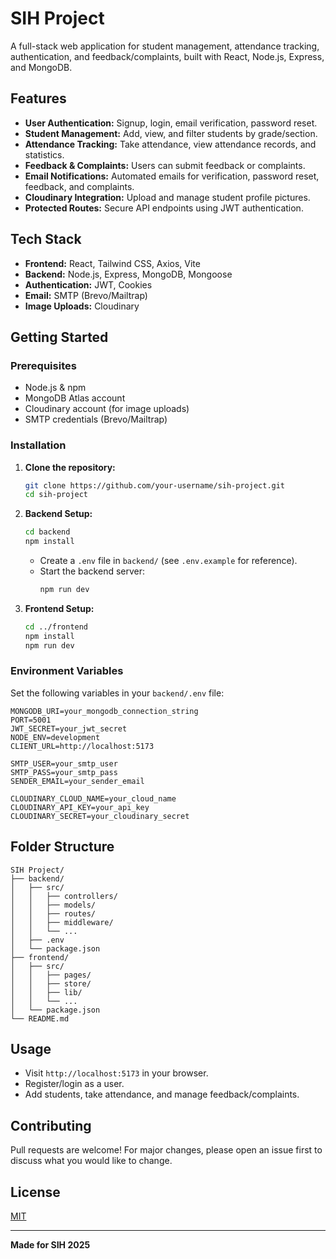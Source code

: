 # SIH Project

A full-stack web application for student management, attendance tracking, authentication, and feedback/complaints, built with React, Node.js, Express, and MongoDB.

## Features

- **User Authentication:** Signup, login, email verification, password reset.
- **Student Management:** Add, view, and filter students by grade/section.
- **Attendance Tracking:** Take attendance, view attendance records, and statistics.
- **Feedback & Complaints:** Users can submit feedback or complaints.
- **Email Notifications:** Automated emails for verification, password reset, feedback, and complaints.
- **Cloudinary Integration:** Upload and manage student profile pictures.
- **Protected Routes:** Secure API endpoints using JWT authentication.

## Tech Stack

- **Frontend:** React, Tailwind CSS, Axios, Vite
- **Backend:** Node.js, Express, MongoDB, Mongoose
- **Authentication:** JWT, Cookies
- **Email:** SMTP (Brevo/Mailtrap)
- **Image Uploads:** Cloudinary

## Getting Started

### Prerequisites

- Node.js & npm
- MongoDB Atlas account
- Cloudinary account (for image uploads)
- SMTP credentials (Brevo/Mailtrap)

### Installation

1. **Clone the repository:**
   ```bash
   git clone https://github.com/your-username/sih-project.git
   cd sih-project
   ```

2. **Backend Setup:**
   ```bash
   cd backend
   npm install
   ```
   - Create a `.env` file in `backend/` (see `.env.example` for reference).
   - Start the backend server:
     ```bash
     npm run dev
     ```

3. **Frontend Setup:**
   ```bash
   cd ../frontend
   npm install
   npm run dev
   ```

### Environment Variables

Set the following variables in your `backend/.env` file:

```
MONGODB_URI=your_mongodb_connection_string
PORT=5001
JWT_SECRET=your_jwt_secret
NODE_ENV=development
CLIENT_URL=http://localhost:5173

SMTP_USER=your_smtp_user
SMTP_PASS=your_smtp_pass
SENDER_EMAIL=your_sender_email

CLOUDINARY_CLOUD_NAME=your_cloud_name
CLOUDINARY_API_KEY=your_api_key
CLOUDINARY_SECRET=your_cloudinary_secret
```

## Folder Structure

```
SIH Project/
├── backend/
│   ├── src/
│   │   ├── controllers/
│   │   ├── models/
│   │   ├── routes/
│   │   ├── middleware/
│   │   └── ...
│   ├── .env
│   └── package.json
├── frontend/
│   ├── src/
│   │   ├── pages/
│   │   ├── store/
│   │   ├── lib/
│   │   └── ...
│   └── package.json
└── README.md
```

## Usage

- Visit `http://localhost:5173` in your browser.
- Register/login as a user.
- Add students, take attendance, and manage feedback/complaints.

## Contributing

Pull requests are welcome! For major changes, please open an issue first to discuss what you would like to change.

## License

[MIT](LICENSE)

---

**Made for SIH 2025**
